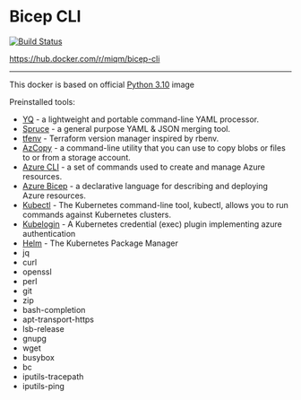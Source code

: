 # Bicep CLI

[![Build Status](https://dev.azure.com/miqm/github/_apis/build/status/miqm.bicep-cli?branchName=main)](https://dev.azure.com/miqm/github/_build/latest?definitionId=6&branchName=main)

https://hub.docker.com/r/miqm/bicep-cli

---
This docker is based on official [Python 3.10](https://hub.docker.com/_/python) image

Preinstalled tools:
* [YQ](https://github.com/mikefarah/yq) - a lightweight and portable command-line YAML processor.
* [Spruce](https://github.com/geofffranks/spruce) - a general purpose YAML & JSON merging tool.
* [tfenv](https://github.com/tfutils/tfenv) - Terraform version manager inspired by rbenv.
* [AzCopy](https://docs.microsoft.com/en-us/azure/storage/common/storage-use-azcopy-v10) - a command-line utility that you can use to copy blobs or files to or from a storage account.
* [Azure CLI](https://docs.microsoft.com/en-us/cli/azure/) - a set of commands used to create and manage Azure resources.
* [Azure Bicep](https://github.com/Azure/bicep) - a declarative language for describing and deploying Azure resources.
* [Kubectl](https://github.com/kubernetes/kubernetes) - The Kubernetes command-line tool, kubectl, allows you to run commands against Kubernetes clusters.
* [Kubelogin](https://github.com/Azure/kubelogin) - A Kubernetes credential (exec) plugin implementing azure authentication
* [Helm](https://github.com/helm/helm) - The Kubernetes Package Manager
* jq
* curl
* openssl
* perl
* git
* zip
* bash-completion
* apt-transport-https
* lsb-release
* gnupg 
* wget
* busybox
* bc
* iputils-tracepath
* iputils-ping
